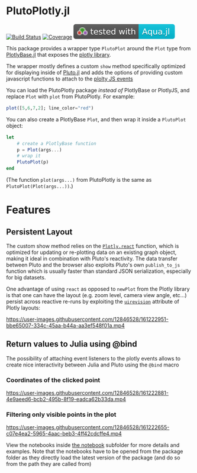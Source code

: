 # PlutoPlotly.jl
[![Build Status](https://github.com/disberd/PlutoPlotly.jl/actions/workflows/CI.yml/badge.svg?branch=main)](https://github.com/disberd/PlutoPlotly.jl/actions/workflows/CI.yml?query=branch%3Amain)
[![Coverage](https://codecov.io/gh/disberd/PlutoPlotly.jl/branch/main/graph/badge.svg)](https://codecov.io/gh/disberd/PlutoPlotly.jl)
[![Aqua QA](https://raw.githubusercontent.com/JuliaTesting/Aqua.jl/master/badge.svg)](https://github.com/JuliaTesting/Aqua.jl)

This package provides a wrapper type `PlutoPlot` around the `Plot` type from [PlotlyBase.jl](https://github.com/sglyon/PlotlyBase.jl) that exposes the [plotly library](https://plotly.com/julia/).

The wrapper mostly defines a custom `show` method specifically optimized for displaying inside of [Pluto.jl](https://github.com/fonsp/Pluto.jl/) and adds the options of providing custom javascript functions to attach to the [plolty JS events](https://plotly.com/javascript/plotlyjs-events/) 

You can load the PlutoPlotly package *instead of* PlotlyBase or PlotlyJS, and replace `Plot` with `plot` from PlutoPlotly. For example:

```julia
plot([5,6,7,2]; line_color="red")
```

You can also create a PlotlyBase `Plot`, and then wrap it inside a `PlutoPlot` object:
```julia
let
    # create a PlotlyBase function
    p = Plot(args...)
    # wrap it
    PlutoPlot(p)
end
```

(The function `plot(args...)` from PlutoPlotly is the same as `PlutoPlot(Plot(args...))`.)

# Features

## Persistent Layout

The custom show method relies on the [`Plotly.react`](https://plotly.com/javascript/plotlyjs-function-reference/#plotlyreact) function, which is optimized for updating or re-plotting data on an existing graph object, making it ideal in combination with Pluto's reactivity. The data transfer between Pluto and the browser also exploits Pluto's own `publish_to_js` function which is usually faster than standard JSON serialization, especially for big datasets.

One advantage of using `react` as opposed to `newPlot` from the Plotly library is that one can have the layout (e.g. zoom level, camera view angle, etc...) persist across reactive re-runs by exploiting the [`uirevision`](https://plotly.com/javascript/uirevision/) attribute of Plotly layouts:

https://user-images.githubusercontent.com/12846528/161222951-bbe65007-334c-45aa-b44a-aa3ef548f01a.mp4

## Return values to Julia using @bind

The possibility of attaching event listeners to the plotly events allows to create nice interactivity between Julia and Pluto using the `@bind` macro

### Coordinates of the clicked point

https://user-images.githubusercontent.com/12846528/161222881-4e9aeed6-bcb2-495b-8f19-eadca62b33da.mp4

### Filtering only visible points in the plot

https://user-images.githubusercontent.com/12846528/161222655-c07e4ea2-5965-4aac-beb3-4ff42cdcffe4.mp4

View the notebooks inside [the notebook](./notebooks/) subfolder for more details and examples. Note that the notebooks have to be opened from the package folder as they directly load the latest version of the package (and do so from the path they are called from)
